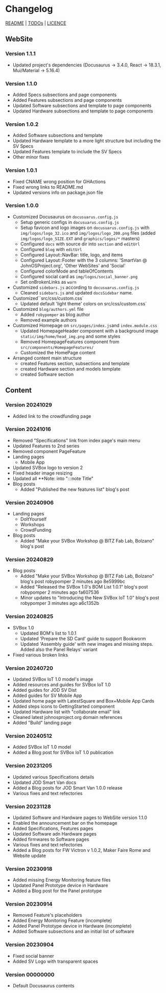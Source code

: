 # Changelog

[README](README.md) | [TODOs](TODOs.md) | [LICENCE](LICENCE.md)


## WebSite

### Version 1.1.1

* Updated project's dependencies (Docusaurus -> 3.4.0, React -> 18.3.1, Mui/Material -> 5.16.4)

### Version 1.1.0

* Added Specs subsections and page components
* Added Features subsections and page components
* Updated Software subsections and template to page components
* Updated Hardware subsections and template to page components

### Version 1.0.2

* Added Software subsections and template
* Updated Hardware template to a more light structure but including the SV Specs
* Updated Features template to include the SV Specs
* Other minor fixes

### Version 1.0.1

* Fixed CNAME wrong position for GHActions
* Fixed wrong links to README.md
* Updated versions info on package.json file

### Version 1.0.0

* Customized Docusaurus on `docusuarus.config.js`
  * Setup generic configs in `docusuarus.config.js`
  * Setup favicon and logo images on `docusuarus.config.js` with `img/logos/logo_32.ico` and  `img/logos/logo_200.png` files (added `img/logos/logo_SIZE.EXT` and `graphics/logos/*` masters)
  * Configured `docs` with source dir into `section` and `editUrl`
  * Configured `blog` with `editUrl`
  * Configured Layout::NavBar: title, logo, and items
  * Configured Layout::Footer with the 3 columns: 'SmartVan @ JohnOSProject.org', 'Other WebSites' and 'Social'
  * Configured colorMode and tableOfContents
  * Configured social card as `img/logos/social_banner.png`
  * Set onBrokenLinks as `warn`
* Customized `sidebars.js` according to `docusuarus.config.js`
  * Cleaned `sidebars.js` and updated `docsSidebar` name.
* Customized``src/css/custom.css`
  * Updated default 'light theme' colors on src/css/custom.css`
* Customized `blog/authors.yml` file
  * Added `robypomper` as blog author
  * Removed example authors
* Customized Homepage on `src/pages/index.js`and `index.module.css`
  * Updated HomepageHeader component with a background image `static/img/home/head_img.png` and some styles
  * Removed HomepageFeatures component from `src/components/HomepageFeatures/`
  * Customized the HomePage content
* Arranged content main structure
  * created Features section, subsections and template
  * created Hardware section and models template
  * created Software section


## Content

### Version 20241029

* Added link to the crowdfunding page

### Version 20241016

* Removed "Specifications" link from index page's main menu
* Updated Features to 2nd series
* Removed component PageFeature
* Landing pages
  * Mobile App
* Updated SVBox logo to version 2
* Fixed header image resizing
* Updated all **Note: into ":::note Title"
* Blog posts
  * Added "Published the new features list" blog's post

### Version 20240906

* Landing pages
  * DoItYourself
  * Workshops
  * CrowdFunding
* Blog posts
  * Added "Make your SVBox Workshop @ BITZ Fab Lab, Bolzano" blog's post

### Version 20240829

* Blog posts
  * Added "Make your SVBox Workshop @ BITZ Fab Lab, Bolzano" blog's post robypomper 2 minutes ago 8e5999bc
  * Added "Released the SVBox 1.0's BOM List 1.0.1" blog's post robypomper 2 minutes ago fa607536
  * Minor updates to "Introducing the New SVBox IoT 1.0" blog's post robypomper 3 minutes ago a6c1352b

### Version 20240825

* SVBox 1.0
  * Updated BOM's list to 1.0.1
  * Updated 'Prepare the SD Card' guide to support Bookworm
  * Updated 'Assembly guide' with new images and missing steps. Added also the Panel Relays' variant
* Fixed various broken links

### Version 20240720

* Updated SVBox IoT 1.0 model's image
* Added resources and guides for SVBox IoT 1.0
* Added guides for JOD SV Dist
* Added guides for SV Mobile App
* Updated home page with LatestSquare and Box+Mobile App Cards
* Added steps icons to GettingStarted component
* Updated Hardware list with "collaborate email" link
* Cleaned latest johnosproject.org domain references
* Added "Build" landing page

### Version 20240512

* Added SVBox IoT 1.0 model
* Added a Blog post for SVBox IoT 1.0 publication

### Version 20231205

* Updated various Specifications details
* Updated JOD Smart Van docs
* Added a Blog posts for JOD Smart Van 1.0.0 release
* Various fixes and text refectories

### Version 20231128

* Updated Software and Hardware pages to WebSite version 1.1.0
* Enabled the announcement bar on the homepage
* Added Specifications, Features pages
* Updated Software adn Hardware pages
* Added firmwares to Software pages
* Various fixes and text refectories
* Added a Blog posts for FW Victron v 1.0.2, Maker Faire Rome and Website update

### Version 20230918

* Added missing Energy Monitoring feature files
* Updated Panel Prototype device in Hardware
* Added a Blog post for the Panel prototype

### Version 20230914

* Removed Feature's placeholders
* Added Energy Monitoring Feature (incomplete)
* Added Panel Prototype device in Hardware (incomplete)
* Added Software subsections and an initial list of software

### Version 20230904

* Fixed social banner
* Added SV Logo with transparent spaces

### Version 00000000

* Default Docusaurus contents
